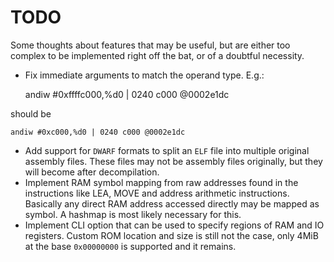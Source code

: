# TODO

Some thoughts about features that may be useful, but are either too complex to
be implemented right off the bat, or of a doubtful necessity.

- Fix immediate arguments to match the operand type. E.g.:

	andiw #0xffffc000,%d0 | 0240 c000 @0002e1dc

should be

	andiw #0xc000,%d0 | 0240 c000 @0002e1dc

- Add support for `DWARF` formats to split an `ELF` file into multiple
  original assembly files. These files may not be assembly files originally, but
  they will become after decompilation.
- Implement RAM symbol mapping from raw addresses found in the instructions like
  LEA, MOVE and address arithmetic instructions. Basically any direct RAM
  address accessed directly may be mapped as symbol. A hashmap is most likely
  necessary for this.
- Implement CLI option that can be used to specify regions of RAM and IO
  registers. Custom ROM location and size is still not the case, only 4MiB at
  the base `0x00000000` is supported and it remains.
